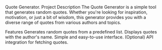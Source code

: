Quote Generator.
Project Description
The Quote Generator is a simple tool that generates random quotes. Whether you're looking for inspiration, motivation, or just a bit of wisdom, this generator provides you with a diverse range of quotes from various authors and topics.

Features
Generates random quotes from a predefined list.
Displays quotes with the author's name.
Simple and easy-to-use interface.
(Optional) API integration for fetching quotes.

